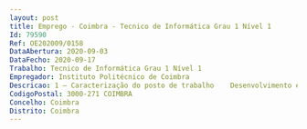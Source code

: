 ```yaml
--- 
layout: post
title: Emprego - Coimbra - Tecnico de Informática Grau 1 Nível 1
Id: 79590
Ref: OE202009/0158
DataAbertura: 2020-09-03
DataFecho: 2020-09-17
Trabalho: Tecnico de Informática Grau 1 Nível 1
Empregador: Instituto Politécnico de Coimbra
Descricao: 1 – Caracterização do posto de trabalho    Desenvolvimento e administração do sistema de gestão de conteúdos do portal institucional  Desenvolvimento de aplicações de suporte à gestão e demais serviços administrativos  Desenvolvimento de aplicações compatíveis com a tecnologia móvel  Instalação, configuração e manutenção de servidores aplicacionais, estações de trabalho e equipamentos ativos de rede  Apoio técnico de hardware aos serviços administrativos, docentes e salas de aula, na gestão e operação dos recursos informáticos que lhe estejam afetos  Apoio técnico e funcional às aplicações de gestão administrativa e de suporte às aulas, à realização de eventos e à comunidades escolar.Requisitos específicos   Conhecimentos de programação orientada por objetos  Conhecimentos nas linguagens PHP, JAVA e JAVA SCRIPT, bem como de HTML, CSS e BOOTSTRAP   Conhecimentos no desenvolvimento de webservices para integração de sistemas  Conhecimentos no desenvolvimento de aplicações para dispositivos móveis  Conhecimentos de administração de sistemas de gestão de bases de dados, nomeadamente MySql, SqlServer e Oracle  Conhecimentos na linguagem SQL, nomeadamente Oracle SQL, Oracle PL SQL, MySql, Microsoft SQL  Conhecimentos das tecnologias, das arquiteturas, do funcionamento dos equipamentos, dos mecanismos de segurança e dos protocolos de sistemas de informação   Conhecimentos de gestão de infraestruturas tecnológicas e capacidade de instalação e configuração de sistemas operativos Windows e GNU Linux em servidores  Conhecimentos de configuração de hardware e software em estações de trabalho  Conhecimentos de redes de dados, em particular redes suportadas sobre o protocolo IP 
CodigoPostal: 3000-271 COIMBRA
Concelho: Coimbra
Distrito: Coimbra
--- 
```


